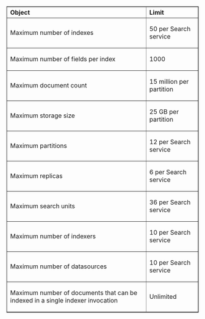 ﻿<table cellspacing="0" border="1">
<tr>
  <th align="left" valign="middle">Object</th>
  <th align="left" valign="middle">Limit</th>
</tr>
<tr>
  <td><p>Maximum number of indexes</p></td>
  <td><p>50 per Search service</p></td>
</tr>
<tr>
  <td><p>Maximum number of fields per index</p></td>
  <td><p>1000</p></td>
</tr>
<tr>
  <td><p>Maximum document count</p></td>
  <td><p>15 million per partition</p></td>
</tr>
<tr>
  <td><p>Maximum storage size</p></td>
  <td><p>25 GB per partition</p></td>
<tr>
  <td><p>Maximum partitions</p></td>
  <td><p>12 per Search service</p></td>
</tr>
<tr>
  <td><p>Maximum replicas</p></td>
  <td><p>6 per Search service</p></td>
</tr>
<tr>
  <td><p>Maximum search units</p></td>
  <td><p>36 per Search service</p></td>
</tr>
<tr>
  <td><p>Maximum number of indexers</p></td>
  <td><p>10 per Search service</p></td>
</tr>
<tr>
  <td><p>Maximum number of datasources</p></td>
  <td><p>10 per Search service</p></td>
</tr>
<tr>
  <td><p>Maximum number of documents that can be indexed in a single indexer invocation</p></td>
  <td><p>Unlimited</p></td>
</tr>
</table>
